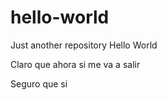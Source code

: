 # hello-world
Just another repository Hello World


Claro que ahora si me va a salir

Seguro que si
